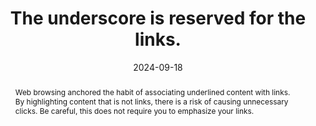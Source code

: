 ---
N: "134"
Rubrique: Links
title: The underscore is reserved for the links.
abstract: Web browsing anchored the habit of associating underlined content with links. By highlighting content that is not links, there is a risk of causing unnecessary clicks. Be careful, this does not require you to emphasize your links.
categories:
  - Links
agrege: O4134-E042
opquast: 4 134
indiceebook: "42"
description: Rule 042
before: "041"
weight: "042"
after: "043"
actif: "1"
layout: rules
date: 2024-09-18
tags:
  - Accessibility
  - Usability
objectif:
  - Avoid unnecessary clicks on content marked as hyperlinks.
  - Facilitate the identification of links.
Meo:
  - Do not use underscore for simple texts or elements that do not constitute links.
Controle:
  - In each file containing underlined content&nbsp;:<ul><li>Identify underlined texts in ebook;</li><li>Controlling the nature of these contents to verify whether they are actually hyperlinks.</li></ul>
epubcheck: null
ace: null
humancheck: true
ReadiumGoToolkit: null
Source:
  - Opquast
Referentiel:
  - ""
steps:
  - Design
  - Production numérique
---